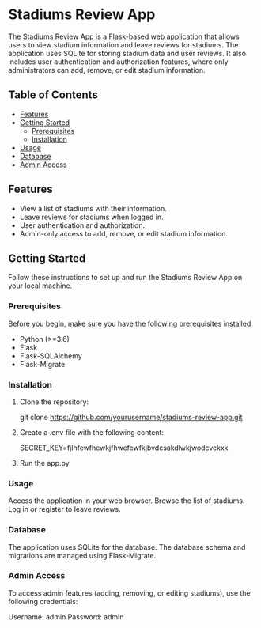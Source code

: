 # Stadiums Review App

The Stadiums Review App is a Flask-based web application that allows users to view stadium information and leave reviews for stadiums. The application uses SQLite for storing stadium data and user reviews. It also includes user authentication and authorization features, where only administrators can add, remove, or edit stadium information.

## Table of Contents

- [Features](#features)
- [Getting Started](#getting-started)
  - [Prerequisites](#prerequisites)
  - [Installation](#installation)
- [Usage](#usage)
- [Database](#database)
- [Admin Access](#admin-access)

## Features

- View a list of stadiums with their information.
- Leave reviews for stadiums when logged in.
- User authentication and authorization.
- Admin-only access to add, remove, or edit stadium information.

## Getting Started

Follow these instructions to set up and run the Stadiums Review App on your local machine.

### Prerequisites

Before you begin, make sure you have the following prerequisites installed:

- Python (>=3.6)
- Flask
- Flask-SQLAlchemy
- Flask-Migrate

### Installation

1. Clone the repository:

    git clone https://github.com/yourusername/stadiums-review-app.git

2. Create a .env file with the following content:

    SECRET_KEY=fjlhfewfhewkjfhwefewfkjbvdcsakdlwkjwodcvckxk

3. Run the app.py


### Usage
Access the application in your web browser.
Browse the list of stadiums.
Log in or register to leave reviews.


### Database
The application uses SQLite for the database. The database schema and migrations are managed using Flask-Migrate.

### Admin Access
To access admin features (adding, removing, or editing stadiums), use the following credentials:

Username: admin
Password: admin
